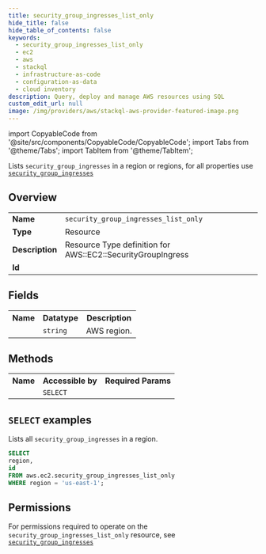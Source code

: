 ```yaml
---
title: security_group_ingresses_list_only
hide_title: false
hide_table_of_contents: false
keywords:
  - security_group_ingresses_list_only
  - ec2
  - aws
  - stackql
  - infrastructure-as-code
  - configuration-as-data
  - cloud inventory
description: Query, deploy and manage AWS resources using SQL
custom_edit_url: null
image: /img/providers/aws/stackql-aws-provider-featured-image.png
---
```


import CopyableCode from '@site/src/components/CopyableCode/CopyableCode';
import Tabs from '@theme/Tabs';
import TabItem from '@theme/TabItem';

Lists <code>security_group_ingresses</code> in a region or regions, for all properties use <a href="/providers/aws/serviceName/security_group_ingresses/"><code>security_group_ingresses</code></a>

## Overview
<table><tbody>
<tr><td><b>Name</b></td><td><code>security_group_ingresses_list_only</code></td></tr>
<tr><td><b>Type</b></td><td>Resource</td></tr>
<tr><td><b>Description</b></td><td>Resource Type definition for AWS::EC2::SecurityGroupIngress</td></tr>
<tr><td><b>Id</b></td><td><CopyableCode code="aws.ec2.security_group_ingresses_list_only" /></td></tr>
</tbody></table>

## Fields
<table><tbody><tr><th>Name</th><th>Datatype</th><th>Description</th></tr><tr><td><CopyableCode code="region" /></td><td><code>string</code></td><td>AWS region.</td></tr>
</tbody></table>

## Methods

<table><tbody>
  <tr>
    <th>Name</th>
    <th>Accessible by</th>
    <th>Required Params</th>
  </tr>
  <tr>
    <td><CopyableCode code="list_resources" /></td>
    <td><code>SELECT</code></td>
    <td><CopyableCode code="region" /></td>
  </tr>
</tbody></table>

## `SELECT` examples
Lists all <code>security_group_ingresses</code> in a region.
```sql
SELECT
region,
id
FROM aws.ec2.security_group_ingresses_list_only
WHERE region = 'us-east-1';
```


## Permissions

For permissions required to operate on the <code>security_group_ingresses_list_only</code> resource, see <a href="/providers/aws/ec2/security_group_ingresses/#permissions"><code>security_group_ingresses</code></a>


